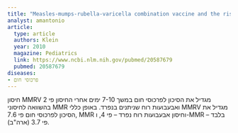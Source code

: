 ```yaml
---
title: "Measles-mumps-rubella-varicella combination vaccine and the risk of febrile seizures"
analyst: amantonio
article:
  type: article
  authors: Klein
  year: 2010
  magazine: Pediatrics
  link: https://www.ncbi.nlm.nih.gov/pubmed/20587679
  pubmed: 20587679
diseases:
- פרכוסי חום
---
```


חיסון MMRV מגדיל את הסיכון לפרכוסי חום במשך 7-10 ימים אחרי החיסון פי 2 בהשוואה לחיסוני MMR ואבעבועות רוח שניתנים בנפרד.
באופן כללי MMRV מגדיל את הסיכון לפרכוסי חום פי 7.6, MMR וחיסון אבעבועות רוח נפרד – פי 4, ו-MMR בלבד – פי 3.7 (ארה"ב).
